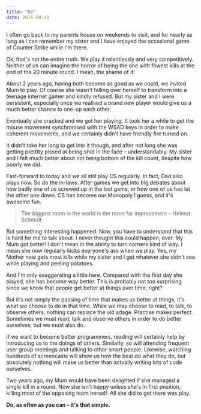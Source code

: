 ```yaml
---
title: "Do"
date: 2011-08-31
---
```


I often go back to my parents house on weekends to visit, and for nearly as long as I can remember my sister and I have enjoyed the occasional game of Counter Strike while I'm there.

Ok, that's not the entire truth. We play it relentlessly and very competitively. Neither of us can imagine the horror of being the one with fewest kills at the end of the 20 minute round. I mean, the shame of it!

About 2 years ago, having both become as good as we could, we invited Mum to play. Of course she wasn't falling over herself to transform into a teenage internet gamer and kindly refused. But my sister and I were persistent, especially once we realised a brand new player would give us a much better chance to one-up each other.

Eventually she cracked and we got her playing. It took her a while to get the mouse movement synchronised with the WSAD keys in order to make coherent movements, and we certainly didn't have friendly fire turned on.

It didn't take her long to get into it though, and after not long she was getting pretttty pissed at being shot in the face – understandably. My sister and I felt much better about not being bottom of the kill count, despite how poorly we did.

Fast-forward to today and we all still play CS regularly. In fact, Dad also plays now. So do the in-laws. After games we get into big debates about how badly one of us screwed up in the last game, or how one of us has let the other one down. CS has become our Monopoly I guess, and it's awesome fun.

> The biggest room in the world is the room for improvement – Helmut Schmidt

But something interesting happened. Now, you have to understand that this is hard for me to talk about. I never thought this could happen, ever. My Mum got better! I don't mean in the ability to turn corners kind of way. I mean she now regularly kicks everyone's ass when we play. Yes, my Mother now gets most kills while my sister and I get whatever she didn't see while playing and peeling potatoes.

And I'm only exaggerating a little here. Compared with the first day she played, she has become way better. This is probably not too surprising since we know that people get better at things over time, right?

But it's not simply the passing of time that makes us better at things, it's what we choose to do in that time. While we may choose to read, to talk, to observe others, nothing can replace the old adage. Practise makes perfect. Sometimes we must read, talk and observe others in order to do better ourselves, but we must also do.

If we want to become better programmers, reading will certainly help by introducing us to the doings of others. Similarly, so will attending frequent user group meetings and talking to other smart people. Likewise, watching hundreds of screencasts will show us how the best do what they do, but absolutely nothing will make us better than actually writing lots of code ourselves.

Two years ago, my Mum would have been delighted if she managed a single kill in a round. Now she isn't happy unless she's in first position, killing most of the opposing team herself. All she did to get there was play.

**Do, as often as you can – it's that simple.**